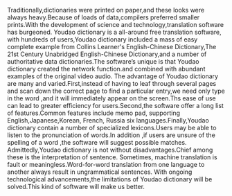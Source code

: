 Traditionally,dictionaries were printed on paper,and these looks were always heavy.Because of loads of data,compilers preferred smaller prints.With the development of science and technology,translation software has burgeoned.
Youdao dictionary is a all-around free translation software, with hundreds of users,Youdao dictionary included a mass of easy complete example from Collins Learner's English-Chinese Dictionary,The 21st Century Unabridged English-Chinese Dictionary,and a number of authoritative data dictionaries.The software’s unique is that Youdao dictionary created the network function.and combined with abundant examples of the original video audio.
The advantage of Youdao dictionary are many and varied.First,instead of having to leaf through several pages and scan down the correct page to find a particular entry,we need only type in the word ,and it will immediately appear on the screen.Ths ease of use can lead to greater efficiency for users.Second,the software offer a long list of features.Common features include memo pad, supporting English,Japanese,Korean, French, Russia six languages.Finally,Youdao dictionary contain a number of specialized lexicons.Users may be able to listen to the pronunciation of words.In addition ,if users are unsure of the spelling of a word ,the software will suggest possible matches.
Admittedly,Youdao dictionary is not without disadvantages.Chief among these is the interpretation of sentence. Sometimes, machine translation is fault or meaningless.Word-for-word translation from one language to another always result in ungrammatical sentences.
With ongoing technological advancements,the limitations of Youdao dictionary will be solved.This kind of software will make us better.
